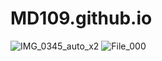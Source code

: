 # MD109.github.io
![IMG_0345_auto_x2](https://user-images.githubusercontent.com/75944466/102514378-632c1600-405a-11eb-9803-e98ce3aa1d8f.jpg)
![File_000](https://user-images.githubusercontent.com/75944466/102226510-77371280-3eb6-11eb-8f5a-7c989741230b.jpg)
